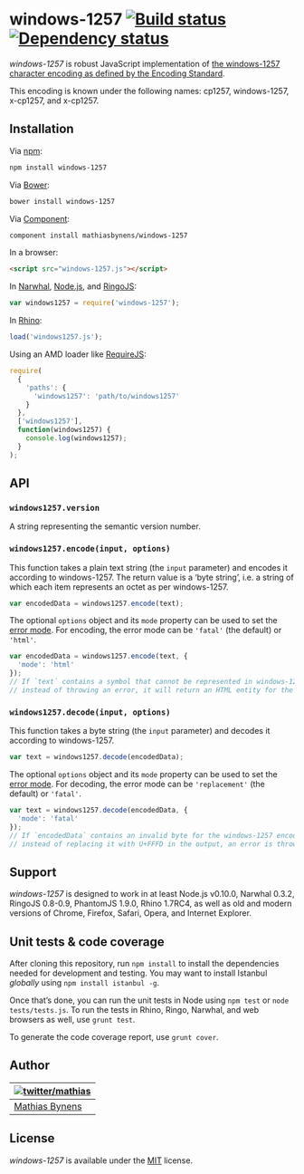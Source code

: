 # windows-1257 [![Build status](https://travis-ci.org/mathiasbynens/windows-1257.svg?branch=master)](https://travis-ci.org/mathiasbynens/windows-1257) [![Dependency status](https://gemnasium.com/mathiasbynens/windows-1257.svg)](https://gemnasium.com/mathiasbynens/windows-1257)

_windows-1257_ is robust JavaScript implementation of [the windows-1257 character encoding as defined by the Encoding Standard](http://encoding.spec.whatwg.org/#windows-1257).

This encoding is known under the following names: cp1257, windows-1257, x-cp1257, and x-cp1257.

## Installation

Via [npm](http://npmjs.org/):

```bash
npm install windows-1257
```

Via [Bower](http://bower.io/):

```bash
bower install windows-1257
```

Via [Component](https://github.com/component/component):

```bash
component install mathiasbynens/windows-1257
```

In a browser:

```html
<script src="windows-1257.js"></script>
```

In [Narwhal](http://narwhaljs.org/), [Node.js](http://nodejs.org/), and [RingoJS](http://ringojs.org/):

```js
var windows1257 = require('windows-1257');
```

In [Rhino](http://www.mozilla.org/rhino/):

```js
load('windows1257.js');
```

Using an AMD loader like [RequireJS](http://requirejs.org/):

```js
require(
  {
    'paths': {
      'windows1257': 'path/to/windows1257'
    }
  },
  ['windows1257'],
  function(windows1257) {
    console.log(windows1257);
  }
);
```

## API

### `windows1257.version`

A string representing the semantic version number.

### `windows1257.encode(input, options)`

This function takes a plain text string (the `input` parameter) and encodes it according to windows-1257. The return value is a ‘byte string’, i.e. a string of which each item represents an octet as per windows-1257.

```js
var encodedData = windows1257.encode(text);
```

The optional `options` object and its `mode` property can be used to set the [error mode](http://encoding.spec.whatwg.org/#error-mode). For encoding, the error mode can be `'fatal'` (the default) or `'html'`.

```js
var encodedData = windows1257.encode(text, {
  'mode': 'html'
});
// If `text` contains a symbol that cannot be represented in windows-1257,
// instead of throwing an error, it will return an HTML entity for the symbol.
```

### `windows1257.decode(input, options)`

This function takes a byte string (the `input` parameter) and decodes it according to windows-1257.

```js
var text = windows1257.decode(encodedData);
```

The optional `options` object and its `mode` property can be used to set the [error mode](http://encoding.spec.whatwg.org/#error-mode). For decoding, the error mode can be `'replacement'` (the default) or `'fatal'`.

```js
var text = windows1257.decode(encodedData, {
  'mode': 'fatal'
});
// If `encodedData` contains an invalid byte for the windows-1257 encoding,
// instead of replacing it with U+FFFD in the output, an error is thrown.
```

## Support

_windows-1257_ is designed to work in at least Node.js v0.10.0, Narwhal 0.3.2, RingoJS 0.8-0.9, PhantomJS 1.9.0, Rhino 1.7RC4, as well as old and modern versions of Chrome, Firefox, Safari, Opera, and Internet Explorer.

## Unit tests & code coverage

After cloning this repository, run `npm install` to install the dependencies needed for development and testing. You may want to install Istanbul _globally_ using `npm install istanbul -g`.

Once that’s done, you can run the unit tests in Node using `npm test` or `node tests/tests.js`. To run the tests in Rhino, Ringo, Narwhal, and web browsers as well, use `grunt test`.

To generate the code coverage report, use `grunt cover`.

## Author

| [![twitter/mathias](https://gravatar.com/avatar/24e08a9ea84deb17ae121074d0f17125?s=70)](https://twitter.com/mathias "Follow @mathias on Twitter") |
|---|
| [Mathias Bynens](http://mathiasbynens.be/) |

## License

_windows-1257_ is available under the [MIT](http://mths.be/mit) license.
